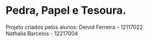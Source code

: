 # Pedra, Papel e Tesoura. 

Projeto criados pelos alunos:
Deivid Ferreira - 12117022 \
Nathalia Barcelos - 12217004

